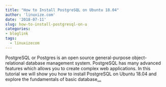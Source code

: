 ```yaml
---
title: "How to Install PostgreSQL on Ubuntu 18.04"
author: 'linuxize.com'
date: '2018-07-11'
slug: how-to-install-postgresql-on-u
categories:
- bloglink
tags:
  - linuxizecom
---
```


PostgreSQL or Postgres is an open source general-purpose object-relational database management system. PostgreSQL has many advanced features which allows you to create complex web applications. In this tutorial we will show you how to install PostgreSQL on Ubuntu 18.04 and explore the fundamentals of basic database[... <i class="fas fa-external-link-alt"></i>](https://linuxize.com/post/how-to-install-postgresql-on-ubuntu-18-04/)

